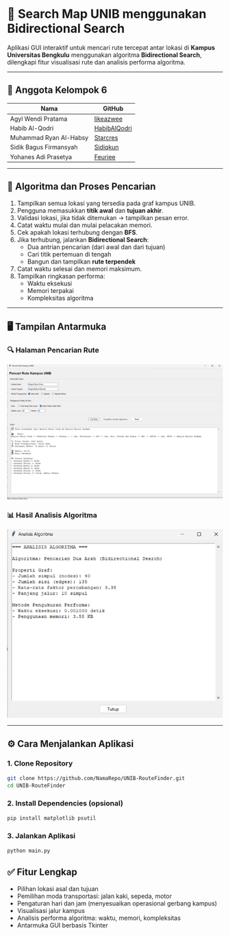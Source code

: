 # 🚀 Search Map UNIB menggunakan Bidirectional Search

Aplikasi GUI interaktif untuk mencari rute tercepat antar lokasi di **Kampus Universitas Bengkulu** menggunakan algoritma **Bidirectional Search**, dilengkapi fitur visualisasi rute dan analisis performa algoritma.

---

## 👥 Anggota Kelompok 6

| Nama                     | GitHub                                      |
|--------------------------|---------------------------------------------|
| Agyl Wendi Pratama       | [likeazwee](https://github.com/likeazwee)  |
| Habib Al-Qodri           | [HabibAlQodri](https://github.com/HabibAlQodri) |
| Muhammad Ryan Al-Habsy   | [Starcres](https://github.com/Starcres)    |
| Sidik Bagus Firmansyah   | [Sidiqkun](https://github.com/Sidiqkun)    |
| Yohanes Adi Prasetya     | [Feuriee](https://github.com/Feuriee)      |

---

## 🧠 Algoritma dan Proses Pencarian

1. Tampilkan semua lokasi yang tersedia pada graf kampus UNIB.
2. Pengguna memasukkan **titik awal** dan **tujuan akhir**.
3. Validasi lokasi, jika tidak ditemukan → tampilkan pesan error.
4. Catat waktu mulai dan mulai pelacakan memori.
5. Cek apakah lokasi terhubung dengan **BFS**.
6. Jika terhubung, jalankan **Bidirectional Search**:
   - Dua antrian pencarian (dari awal dan dari tujuan)
   - Cari titik pertemuan di tengah
   - Bangun dan tampilkan **rute terpendek**
7. Catat waktu selesai dan memori maksimum.
8. Tampilkan ringkasan performa:
   - Waktu eksekusi
   - Memori terpakai
   - Kompleksitas algoritma

---

## 🖥️ Tampilan Antarmuka

### 🔍 Halaman Pencarian Rute

![GUI Main Window](https://github.com/Feuriee/AI-Bidirectional-Search-Map-UNIB/blob/d6bb9666c254c529cdc854491ae6789c2428124a/Image%20Sample/Main%20window.png?raw=true)

### 📊 Hasil Analisis Algoritma

![GUI Analysis](https://github.com/Feuriee/AI-Bidirectional-Search-Map-UNIB/blob/d6bb9666c254c529cdc854491ae6789c2428124a/Image%20Sample/Analis%20window.png?raw=true)

---

## ⚙️ Cara Menjalankan Aplikasi

### 1. Clone Repository

```bash
git clone https://github.com/NamaRepo/UNIB-RouteFinder.git
cd UNIB-RouteFinder
```

### 2. Install Dependencies (opsional)
```bash
pip install matplotlib psutil
```

### 3. Jalankan Aplikasi
```bash
python main.py
```

## ✅ Fitur Lengkap
- Pilihan lokasi asal dan tujuan
- Pemilihan moda transportasi: jalan kaki, sepeda, motor
- Pengaturan hari dan jam (menyesuaikan operasional gerbang kampus)
- Visualisasi jalur kampus
- Analisis performa algoritma: waktu, memori, kompleksitas
- Antarmuka GUI berbasis Tkinter
